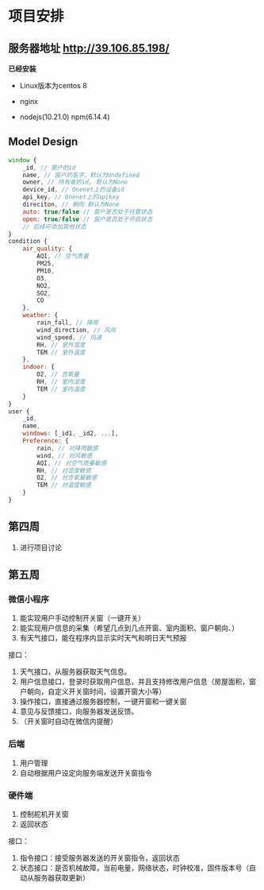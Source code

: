 # 项目安排 #

## 服务器地址  http://39.106.85.198/

**已经安装**

- Linux版本为centos 8

- nginx
- nodejs(10.21.0)  npm(6.14.4)

## Model Design

```js
window {
    _id, // 窗户的id
    name, // 窗户的名字，默认为Undefined
    owner, // 持有者的id, 默认为None
    device_id, // Onenet上的设备id
    api_key, // Onenet上的apikey
    direciton, // 朝向 默认为None
    auto: true/false // 窗户是否处于托管状态
    open: true/false // 窗户是否处于开启状态
    // 后续可添加其他状态
}
condition {
    air_quality: {
        AQI, // 空气质量
        PM25, 
        PM10,
        O3,
        NO2,
        SO2,
        CO
    },
    weather: {
        rain_fall, // 降雨
        wind_direction, // 风向
        wind_speed, // 风速
        RH, // 室外湿度
        TEM // 室外温度
    },
    indoor: {
        O2, // 含氧量
        RH, // 室内湿度
        TEM // 室内温度
    }
}
user {
    _id, 
    name, 
    windows: [_id1, _id2, ...], 
    Preference: {
        rain, // 对降雨敏感
        wind, // 对风敏感
        AQI, // 对空气质量敏感
        RH, // 对湿度敏感
        O2, // 对含氧量敏感
        TEM // 对温度敏感
    }
}
```

## 第四周 ##

1. 进行项目讨论

## 第五周 ##

### 微信小程序 ###

1. 能实现用户手动控制开关窗（一键开关）
2. 能实现用户信息的采集（希望几点到几点开窗、室内面积、窗户朝向、）
3. 有天气接口，能在程序内显示实时天气和明日天气预报

接口：

1. 天气接口，从服务器获取天气信息。
2. 用户信息接口，登录时获取用户信息，并且支持修改用户信息（房屋面积，窗户朝向，自定义开关窗时间，设置开窗大小等）
3. 操作接口，直接通过服务器控制，一键开窗和一键关窗
4. 意见与反馈接口，向服务器发送反馈。
5. （开关窗时自动在微信内提醒）



### 后端 ###

1. 用户管理
2. 自动根据用户设定向服务端发送开关窗指令



### 硬件端 ###

1. 控制舵机开关窗
2. 返回状态

接口：

1. 指令接口：接受服务器发送的开关窗指令，返回状态
2. 状态接口：是否机械故障，当前电量，网络状态，时钟校准，固件版本号（自动从服务器获取更新）
